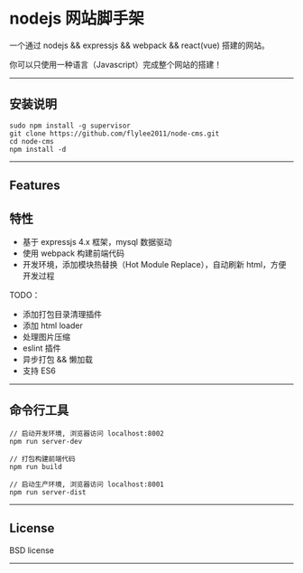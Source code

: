 # nodejs 网站脚手架

一个通过 nodejs && expressjs && webpack && react(vue) 搭建的网站。

你可以只使用一种语言（Javascript）完成整个网站的搭建！

---

## 安装说明
```
sudo npm install -g supervisor
git clone https://github.com/flylee2011/node-cms.git
cd node-cms
npm install -d
```

---

## Features
## 特性

* 基于 expressjs 4.x 框架，mysql 数据驱动
* 使用 webpack 构建前端代码
* 开发环境，添加模块热替换（Hot Module Replace），自动刷新 html，方便开发过程

TODO：
* 添加打包目录清理插件
* 添加 html loader
* 处理图片压缩
* eslint 插件
* 异步打包 && 懒加载
* 支持 ES6

---

## 命令行工具
```
// 启动开发环境, 浏览器访问 localhost:8002
npm run server-dev

// 打包构建前端代码
npm run build

// 启动生产环境, 浏览器访问 localhost:8001
npm run server-dist
```
---

## License

BSD license

---

